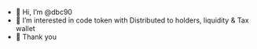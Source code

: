 - 👋 Hi, I’m @dbc90
- 👀 I’m interested in code token with Distributed to holders, liquidity & Tax wallet
- 💞️ Thank you


<!---
dbc90/dbc90 is a ✨ special ✨ repository because its `README.md` (this file) appears on your GitHub profile.
You can click the Preview link to take a look at your changes.
--->
